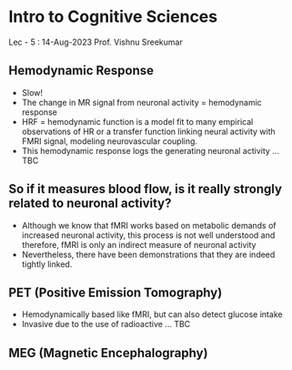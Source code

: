 # Intro to Cognitive Sciences

Lec - 5 : 14-Aug-2023
Prof. Vishnu Sreekumar

## Hemodynamic Response

* Slow!
* The change in MR signal from neuronal activity  = hemodynamic response
* HRF = hemodynamic function is a model fit to many empirical observations of HR or a transfer function linking neural activity with FMRI signal, modeling neurovascular coupling.
* This hemodynamic response logs the generating neuronal activity ... TBC

## So if it measures blood flow, is it really strongly related to neuronal activity?

* Although we know that fMRI works based on metabolic demands of increased neuronal activity, this process is not well understood and therefore, fMRI is only an indirect measure of neuronal activity
* Nevertheless, there have been demonstrations that they are indeed tightly linked.

## PET (Positive Emission Tomography)

- Hemodynamically based like fMRI, but can also detect glucose intake
- Invasive due to the use of radioactive ... TBC

## MEG (Magnetic Encephalography)
